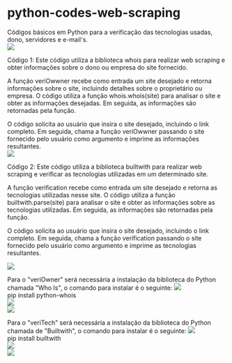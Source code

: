 # python-codes-web-scraping
Códigos básicos em Python para a verificação das tecnologias usadas, dono, servidores e e-mail's.<br>
<img src="https://www.imagensanimadas.com/data/media/562/linha-imagem-animada-0398.gif"><br>

Código 1: 
Este código utiliza a biblioteca whois para realizar web scraping e obter informações sobre o dono ou empresa do site fornecido.

A função veriOwwner recebe como entrada um site desejado e retorna informações sobre o site, incluindo detalhes sobre o proprietário ou empresa. O código utiliza a função whois.whois(site) para analisar o site e obter as informações desejadas. Em seguida, as informações são retornadas pela função.

O código solicita ao usuário que insira o site desejado, incluindo o link completo. Em seguida, chama a função veriOwwner passando o site fornecido pelo usuário como argumento e imprime as informações resultantes.<br>
<img src="https://www.imagensanimadas.com/data/media/562/linha-imagem-animada-0398.gif"><br>

Código 2:
Este código utiliza a biblioteca builtwith para realizar web scraping e verificar as tecnologias utilizadas em um determinado site.

A função verification recebe como entrada um site desejado e retorna as tecnologias utilizadas nesse site. O código utiliza a função builtwith.parse(site) para analisar o site e obter as informações sobre as tecnologias utilizadas. Em seguida, as informações são retornadas pela função.

O código solicita ao usuário que insira o site desejado, incluindo o link completo. Em seguida, chama a função verification passando o site fornecido pelo usuário como argumento e imprime as tecnologias resultantes.

<img src="https://media.tenor.com/kQ6QxWJYTQ4AAAAC/rgb.gif"><br>

Para o "veriOwner" será necessária a instalação da biblioteca do Python chamada "Who Is", o comando para instalar é o seguinte:
<img src="https://i.gifer.com/origin/62/62c9efed81a1702aee57707d5d91f985_w200.gif"><br>
pip install python-whois<br>
<img src="https://i.gifer.com/origin/62/62c9efed81a1702aee57707d5d91f985_w200.gif"><br>
<img src="https://pa1.narvii.com/6751/fd7e48c90686ea8c9c8f5626060fa74bb27acdf1_hq.gif"><br>

Para o "veriTech" será necessária a instalação da biblioteca do Python chamada de "Builtwith", o comando para instalar é o seguinte:
<img src="https://i.gifer.com/origin/62/62c9efed81a1702aee57707d5d91f985_w200.gif"><br>
pip install builtwith<br>
<img src="https://i.gifer.com/origin/62/62c9efed81a1702aee57707d5d91f985_w200.gif"><br>
<img src="https://pa1.narvii.com/6751/fd7e48c90686ea8c9c8f5626060fa74bb27acdf1_hq.gif">
